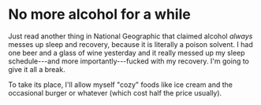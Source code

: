 # No more alcohol for a while

Just read another thing in National Geographic that claimed alcohol *always* messes up sleep and recovery, because it is literally a poison solvent. I had one beer and a glass of wine yesterday and it really messed up my sleep schedule---and more importantly---fucked with my recovery. I'm going to give it all a break.

To take its place, I'll allow myself "cozy" foods like ice cream and the occasional burger or whatever (which cost half the price usually).
